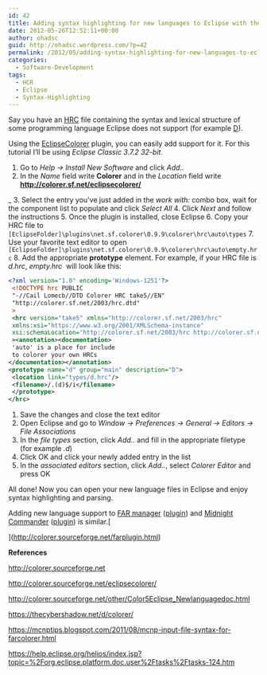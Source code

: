 ```yaml
---
id: 42
title: Adding syntax highlighting for new languages to Eclipse with the Colorer library
date: 2012-05-26T12:52:11+00:00
author: ohadsc
guid: http://ohadsc.wordpress.com/?p=42
permalink: /2012/05/adding-syntax-highlighting-for-new-languages-to-eclipse-with-the-colorer-library/
categories:
  - Software-Development
tags:
  - HCR
  - Eclipse
  - Syntax-Highlighting
---
```

Say you have an [HRC](https://colorer.sourceforge.net/hrc-ref/index.html) file containing the syntax and lexical structure of some programming language Eclipse does not support (for example [D](http://thecybershadow.net/d/colorer/)).

Using the [EclipseColorer](http://colorer.sourceforge.net/eclipsecolorer/) plugin, you can easily add support for it. For this tutorial I&#8217;ll be using _Eclipse Classic 3.7.2 32-bit_.

  1. Go to _Help -> Install New Software_ and click _Add.._
  2. In the _Name_ field write **Colorer** and in the _Location_ field write **http://colorer.sf.net/eclipsecolorer/**
  
_ 
  3. Select the entry you&#8217;ve just added in the _work with:_ combo box, wait for the component list to populate and click _Select All_
  4. Click _Next_ and follow the instructions
  5. Once the plugin is installed, close Eclipse
  6. Copy your HRC file to `[EclipseFolder]\plugins\net.sf.colorer\0.9.9\colorer\hrc\auto\types`
  7. Use your favorite text editor to open `[EclipseFolder]\plugins\net.sf.colorer\0.9.9\colorer\hrc\auto\empty.hrc`
  8. Add the appropriate **prototype** element. For example, if your HRC file is _d.hrc_, _empty.hrc_  will look like this:  
  
   ```xml 
   <?xml version="1.0" encoding='Windows-1251'?>
    <!DOCTYPE hrc PUBLIC
    "-//Cail Lomecb//DTD Colorer HRC take5//EN"
    "http://colorer.sf.net/2003/hrc.dtd"
    >
    <hrc version="take5" xmlns="http://colorer.sf.net/2003/hrc"
    xmlns:xsi="https://www.w3.org/2001/XMLSchema-instance"
    xsi:schemaLocation="http://colorer.sf.net/2003/hrc http://colorer.sf.net/2003/hrc.xsd"
    ><annotation><documentation>
    'auto' is a place for include
    to colorer your own HRCs
   </documentation></annotation>
   <prototype name="d" group="main" description="D">
    <location link="types/d.hrc"/>
    <filename>/.(d)$/i</filename>
    </prototype>
   </hrc> 
   ```
 
 1. Save the changes and close the text editor
 1. Open Eclipse and go to _Window -> Preferences -> General -> Editors -> File Associations_
 1. In the _file types_ section, click _Add.._ and fill in the appropriate filetype (for example _.d_)
 1. Click OK and click your newly added entry in the list
 1. In the _associated editors_ section, click _Add.._, select _Colorer Editor_ and press OK

All done! Now you can open your new language files in Eclipse and enjoy syntax highlighting and parsing.

Adding new language support to [FAR manager](https://www.farmanager.com/) ([plugin](http://colorer.sourceforge.net/farplugin.html)) and [Midnight Commander](https://www.gnu.org/software/mc/) ([plugin](http://colorer.sourceforge.net/mc.html)) is similar.[
  
](http://colorer.sourceforge.net/farplugin.html) 

**References**

<http://colorer.sourceforge.net>

<http://colorer.sourceforge.net/eclipsecolorer/>

<http://colorer.sourceforge.net/other/Color5Eclipse_Newlanguagedoc.html>

<https://thecybershadow.net/d/colorer/>

<https://mcnptips.blogspot.com/2011/08/mcnp-input-file-syntax-for-farcolorer.html>

<https://help.eclipse.org/helios/index.jsp?topic=%2Forg.eclipse.platform.doc.user%2Ftasks%2Ftasks-124.htm>